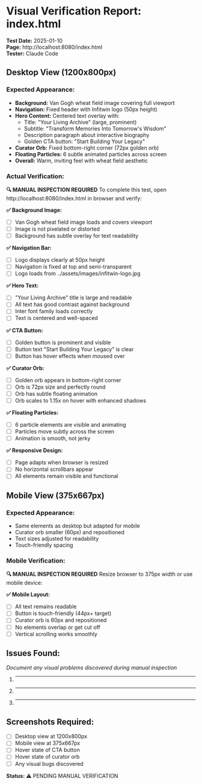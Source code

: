 # Visual Verification Report: index.html

**Test Date:** 2025-01-10  
**Page:** http://localhost:8080/index.html  
**Tester:** Claude Code  

## Desktop View (1200x800px)

### Expected Appearance:
- **Background:** Van Gogh wheat field image covering full viewport
- **Navigation:** Fixed header with Infitwin logo (50px height)
- **Hero Content:** Centered text overlay with:
  - Title: "Your Living Archive" (large, prominent)
  - Subtitle: "Transform Memories Into Tomorrow's Wisdom"
  - Description paragraph about interactive biography
  - Golden CTA button: "Start Building Your Legacy"
- **Curator Orb:** Fixed bottom-right corner (72px golden orb)
- **Floating Particles:** 6 subtle animated particles across screen
- **Overall:** Warm, inviting feel with wheat field aesthetic

### Actual Verification:
**🔍 MANUAL INSPECTION REQUIRED**
To complete this test, open http://localhost:8080/index.html in browser and verify:

**✅ Background Image:**
- [ ] Van Gogh wheat field image loads and covers viewport
- [ ] Image is not pixelated or distorted
- [ ] Background has subtle overlay for text readability

**✅ Navigation Bar:**
- [ ] Logo displays clearly at 50px height
- [ ] Navigation is fixed at top and semi-transparent
- [ ] Logo loads from ../assets/images/infitwin-logo.jpg

**✅ Hero Text:**
- [ ] "Your Living Archive" title is large and readable
- [ ] All text has good contrast against background
- [ ] Inter font family loads correctly
- [ ] Text is centered and well-spaced

**✅ CTA Button:**
- [ ] Golden button is prominent and visible
- [ ] Button text "Start Building Your Legacy" is clear
- [ ] Button has hover effects when moused over

**✅ Curator Orb:**
- [ ] Golden orb appears in bottom-right corner
- [ ] Orb is 72px size and perfectly round
- [ ] Orb has subtle floating animation
- [ ] Orb scales to 1.15x on hover with enhanced shadows

**✅ Floating Particles:**
- [ ] 6 particle elements are visible and animating
- [ ] Particles move subtly across the screen
- [ ] Animation is smooth, not jerky

**✅ Responsive Design:**
- [ ] Page adapts when browser is resized
- [ ] No horizontal scrollbars appear
- [ ] All elements remain visible and functional

## Mobile View (375x667px)

### Expected Appearance:
- Same elements as desktop but adapted for mobile
- Curator orb smaller (60px) and repositioned
- Text sizes adjusted for readability
- Touch-friendly spacing

### Mobile Verification:
**🔍 MANUAL INSPECTION REQUIRED**
Resize browser to 375px width or use mobile device:

**✅ Mobile Layout:**
- [ ] All text remains readable
- [ ] Button is touch-friendly (44px+ target)
- [ ] Curator orb is 60px and repositioned
- [ ] No elements overlap or get cut off
- [ ] Vertical scrolling works smoothly

## Issues Found:
_Document any visual problems discovered during manual inspection_

1. ___________________________________
2. ___________________________________
3. ___________________________________

## Screenshots Required:
- [ ] Desktop view at 1200x800px
- [ ] Mobile view at 375x667px  
- [ ] Hover state of CTA button
- [ ] Hover state of curator orb
- [ ] Any visual bugs discovered

**Status:** ⚠️ PENDING MANUAL VERIFICATION